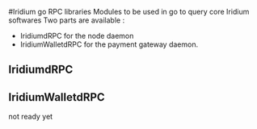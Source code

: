 #Iridium go RPC libraries
Modules to be used in go to query core Iridium softwares
Two parts are available : 
 * IridiumdRPC for the node daemon
 * IridiumWalletdRPC for the payment gateway daemon.

## IridiumdRPC



## IridiumWalletdRPC
not ready yet